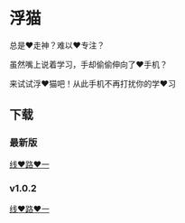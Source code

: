 # 浮猫

总是❤️走神？难以❤️专注？

虽然嘴上说着学习，手却偷偷伸向了❤️手机？

来试试浮❤️猫吧！从此手机不再打扰你的学❤️习

## 下载

### 最新版

[线❤️路❤️一](https://cdn-focus-cat.hust.online/FocusCat_1.0.2.apk)

### v1.0.2

[线❤️路❤️一](https://cdn-focus-cat.hust.online/FocusCat_1.0.2.apk)
